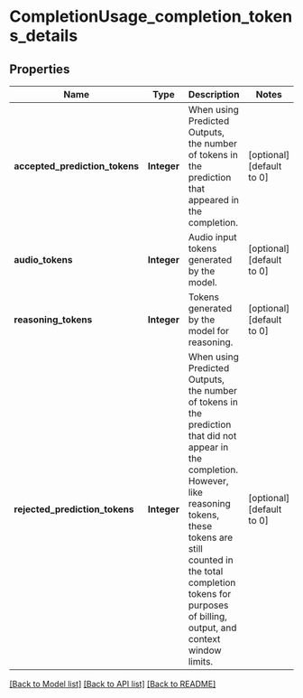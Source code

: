 # CompletionUsage_completion_tokens_details
## Properties

| Name | Type | Description | Notes |
|------------ | ------------- | ------------- | -------------|
| **accepted\_prediction\_tokens** | **Integer** | When using Predicted Outputs, the number of tokens in the prediction that appeared in the completion.  | [optional] [default to 0] |
| **audio\_tokens** | **Integer** | Audio input tokens generated by the model. | [optional] [default to 0] |
| **reasoning\_tokens** | **Integer** | Tokens generated by the model for reasoning. | [optional] [default to 0] |
| **rejected\_prediction\_tokens** | **Integer** | When using Predicted Outputs, the number of tokens in the prediction that did not appear in the completion. However, like reasoning tokens, these tokens are still counted in the total completion tokens for purposes of billing, output, and context window limits.  | [optional] [default to 0] |

[[Back to Model list]](../README.md#documentation-for-models) [[Back to API list]](../README.md#documentation-for-api-endpoints) [[Back to README]](../README.md)

